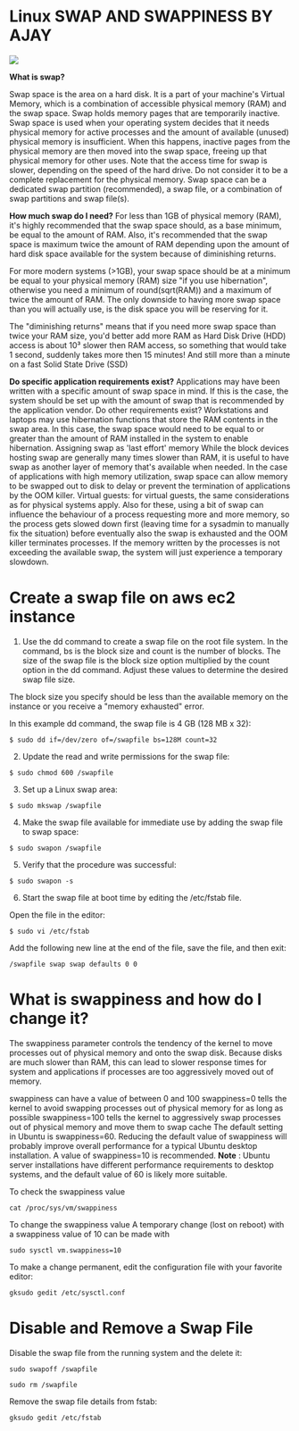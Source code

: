 # Linux SWAP AND SWAPPINESS BY AJAY
 <a class="header-badge" target="_blank" href="https://www.linkedin.com/in/ajay-kc31">
  <img src="https://img.shields.io/badge/style--5eba00.svg?label=LinkedIn&logo=linkedin&style=social">
  </a>



<b>What is swap?</b>

Swap space is the area on a hard disk. It is a part of your machine's Virtual Memory, which is a combination of accessible physical memory (RAM) and the swap space. Swap holds memory pages that are temporarily inactive. Swap space is used when your operating system decides that it needs physical memory for active processes and the amount of available (unused) physical memory is insufficient. When this happens, inactive pages from the physical memory are then moved into the swap space, freeing up that physical memory for other uses. Note that the access time for swap is slower, depending on the speed of the hard drive. Do not consider it to be a complete replacement for the physical memory. Swap space can be a dedicated swap partition (recommended), a swap file, or a combination of swap partitions and swap file(s).

<b>How much swap do I need?</b>
For less than 1GB of physical memory (RAM), it's highly recommended that the swap space should, as a base minimum, be equal to the amount of RAM. Also, it's recommended that the swap space is maximum twice the amount of RAM depending upon the amount of hard disk space available for the system because of diminishing returns.

For more modern systems (>1GB), your swap space should be at a minimum be equal to your physical memory (RAM) size "if you use hibernation", otherwise you need a minimum of round(sqrt(RAM)) and a maximum of twice the amount of RAM. The only downside to having more swap space than you will actually use, is the disk space you will be reserving for it.

The "diminishing returns" means that if you need more swap space than twice your RAM size, you'd better add more RAM as Hard Disk Drive (HDD) access is about 10³ slower then RAM access, so something that would take 1 second, suddenly takes more then 15 minutes! And still more than a minute on a fast Solid State Drive (SSD)

<b>Do specific application requirements exist?</b> 
Applications may have been written with a specific amount of swap space in mind. If this is the case, the system should be set up with the amount of swap that is recommended by the application vendor.
Do other requirements exist? Workstations and laptops may use hibernation functions that store the RAM contents in the swap area. In this case, the swap space would need to be equal to or greater than the amount of RAM installed in the system to enable hibernation.
Assigning swap as 'last effort' memory While the block devices hosting swap are generally many times slower than RAM, it is useful to have swap as another layer of memory that's available when needed. In the case of applications with high memory utilization, swap space can allow memory to be swapped out to disk to delay or prevent the termination of applications by the OOM killer.
Virtual guests: for virtual guests, the same considerations as for physical systems apply. Also for these, using a bit of swap can influence the behaviour of a process requesting more and more memory, so the process gets slowed down first (leaving time for a sysadmin to manually fix the situation) before eventually also the swap is exhausted and the OOM killer terminates processes. If the memory written by the processes is not exceeding the available swap, the system will just experience a temporary slowdown.


<b><h1>Create a swap file on aws ec2 instance</h1></b>



1.    Use the dd command to create a swap file on the root file system. In the command, bs is the block size and count is the number of blocks. The size of the swap file is the block size option multiplied by the count option in the dd command. Adjust these values to determine the desired swap file size.

The block size you specify should be less than the available memory on the instance or you receive a "memory exhausted" error.

In this example dd command, the swap file is 4 GB (128 MB x 32):

```$ sudo dd if=/dev/zero of=/swapfile bs=128M count=32```

2.    Update the read and write permissions for the swap file:

```$ sudo chmod 600 /swapfile```

3.    Set up a Linux swap area:

```$ sudo mkswap /swapfile```

4.    Make the swap file available for immediate use by adding the swap file to swap space:

```$ sudo swapon /swapfile```

5.    Verify that the procedure was successful:

```$ sudo swapon -s```

6.    Start the swap file at boot time by editing the /etc/fstab file.

Open the file in the editor:

```$ sudo vi /etc/fstab```

Add the following new line at the end of the file, save the file, and then exit:

```/swapfile swap swap defaults 0 0```

<h1>What is swappiness and how do I change it?</h1>
The swappiness parameter controls the tendency of the kernel to move processes out of physical memory and onto the swap disk. Because disks are much slower than RAM, this can lead to slower response times for system and applications if processes are too aggressively moved out of memory.

swappiness can have a value of between 0 and 100
swappiness=0 tells the kernel to avoid swapping processes out of physical memory for as long as possible
swappiness=100 tells the kernel to aggressively swap processes out of physical memory and move them to swap cache
The default setting in Ubuntu is swappiness=60. Reducing the default value of swappiness will probably improve overall performance for a typical Ubuntu desktop installation. A value of swappiness=10 is recommended. <b>Note</b> : Ubuntu server installations have different performance requirements to desktop systems, and the default value of 60 is likely more suitable.


To check the swappiness value

```cat /proc/sys/vm/swappiness```

To change the swappiness value A temporary change (lost on reboot) with a swappiness value of 10 can be made with

```sudo sysctl vm.swappiness=10```

To make a change permanent, edit the configuration file with your favorite editor:

```gksudo gedit /etc/sysctl.conf```

<h1>Disable and Remove a Swap File</h1>

Disable the swap file from the running system and the delete it:

```sudo swapoff /swapfile ```

```sudo rm /swapfile```

Remove the swap file details from fstab:


```gksudo gedit /etc/fstab```
